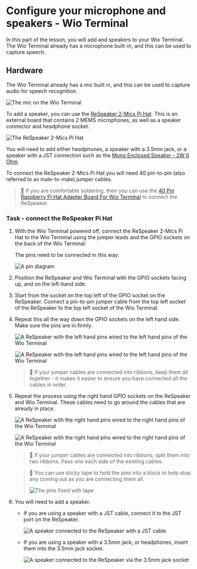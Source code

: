 # Configure your microphone and speakers - Wio Terminal

In this part of the lesson, you will add and speakers to your Wio Terminal. The Wio Terminal already has a microphone built-in, and this can be used to capture speech.

## Hardware

The Wio Terminal already has a mic built in, and this can be used to capture audio for speech recognition.

![The mic on the Wio Terminal](../../../images/wio-mic.png)

To add a speaker, you can use the [ReSpeaker 2-Mics Pi Hat](https://www.seeedstudio.com/ReSpeaker-2-Mics-Pi-HAT.html). This is an external board that contains 2 MEMS microphones, as well as a speaker connector and headphone socket.

![The ReSpeaker 2-Mics Pi Hat](../../../images/respeaker.png)

You will need to add either headphones, a speaker with a 3.5mm jack, or a speaker with a JST connection such as the [Mono Enclosed Speaker - 2W 6 Ohm](https://www.seeedstudio.com/Mono-Enclosed-Speaker-2W-6-Ohm-p-2832.html).

To connect the ReSpeaker 2-Mics Pi Hat you will need 40 pin-to-pin (also referred to as male-to-male) jumper cables.

> 💁 If you are comfortable soldering, then you can use the [40 Pin Raspberry Pi Hat Adapter Board For Wio Terminal](https://www.seeedstudio.com/40-Pin-Raspberry-Pi-Hat-Adapter-Board-For-Wio-Terminal-p-4730.html) to connect the ReSpeaker.

### Task - connect the ReSpeaker Pi Hat

1. With the Wio Terminal powered off, connect the ReSpeaker 2-Mics Pi Hat to the Wio Terminal using the jumper leads and the GPIO sockets on the back of the Wio Terminal:

    The pins need to be connected in this way:

    ![A pin diagram](../../../images/wio-respeaker-wiring-0.png)

1. Position the ReSpeaker and Wio Terminal with the GPIO sockets facing up, and on the left-hand side.

1. Start from the socket on the top left of the GPIO socket on the ReSpeaker. Connect a pin-to-pin jumper cable from the top left socket of the ReSpeaker to the top left socket of the Wio Terminal.

1. Repeat this all the way down the GPIO sockets on the left hand side. Make sure the pins are in firmly.

    ![A ReSpeaker with the left hand pins wired to the left hand pins of the Wio Terminal](../../../images/wio-respeaker-wiring-1.png)

    ![A ReSpeaker with the left hand pins wired to the left hand pins of the Wio Terminal](../../../images/wio-respeaker-wiring-2.png)

    > 💁 If your jumper cables are connected into ribbons, keep them all together - it makes it easier to ensure you have connected all the cables in order.

1. Repeat the process using the right hand GPIO sockets on the ReSpeaker and Wio Terminal. These cables need to go around the cables that are already in place.

    ![A ReSpeaker with the right hand pins wired to the right hand pins of the Wio Terminal](../../../images/wio-respeaker-wiring-3.png)

    ![A ReSpeaker with the right hand pins wired to the right hand pins of the Wio Terminal](../../../images/wio-respeaker-wiring-4.png)

    > 💁 If your jumper cables are connected into ribbons, split them into two ribbons. Pass one each side of the existing cables.

    > 💁 You can use sticky tape to hold the pins into a block to help stop any coming out as you are connecting them all.
    >
    > ![The pins fixed with tape](../../../images/wio-respeaker-wiring-5.png)

1. You will need to add a speaker.

    * If you are using a speaker with a JST cable, connect it to the JST port on the ReSpeaker.

      ![A speaker connected to the ReSpeaker with a JST cable](../../../images/respeaker-jst-speaker.png)

    * If you are using a speaker with a 3.5mm jack, or headphones, insert them into the 3.5mm jack socket.

      ![A speaker connected to the ReSpeaker via the 3.5mm jack socket](../../../images/respeaker-35mm-speaker.png)
